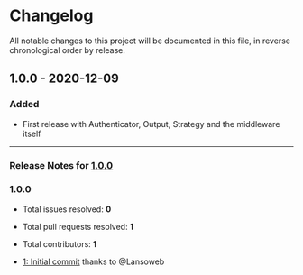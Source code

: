 # Changelog

All notable changes to this project will be documented in this file, in reverse chronological order by release.

## 1.0.0 - 2020-12-09

### Added

- First release with Authenticator, Output, Strategy and the middleware itself


-----

### Release Notes for [1.0.0](https://github.com/Lansoweb/api-auth/milestone/1)



### 1.0.0

- Total issues resolved: **0**
- Total pull requests resolved: **1**
- Total contributors: **1**

 - [1: Initial commit](https://github.com/Lansoweb/api-auth/pull/1) thanks to @Lansoweb


